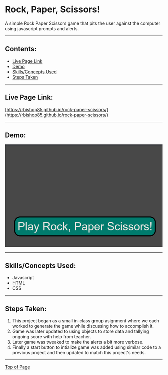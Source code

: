 # **Rock, Paper, Scissors!**

A simple Rock Paper Scissors game that pits the user against the computer using javascript prompts and alerts.

---

## Contents:
* [Live Page Link](#live-page-link)
* [Demo](#demo)
* [Skills/Concepts Used](#skillsconcepts-used)
* [Steps Taken](#steps-taken)

---

## Live Page Link:

[https://rbishop85.github.io/rock-paper-scissors/](https://rbishop85.github.io/rock-paper-scissors/)

---

## Demo:

![Demo of Rock, Paper, Scissors game](./images/rpsdemo.gif)

---

## Skills/Concepts Used:
* Javascript
* HTML
* CSS

---
## Steps Taken:
1. This project began as a small in-class group asignment where we each worked to generate the game while discussing how to accomplish it.
2. Game was later updated to using objects to store data and tallying ongoing score with help from teacher.
3. Later game was tweaked to make the alerts a bit more verbose.
4. Finally a start button to intialize game was added using similar code to a previous project and then updated to match this project's needs.

---

[Top of Page](#rock-paper-scissors)